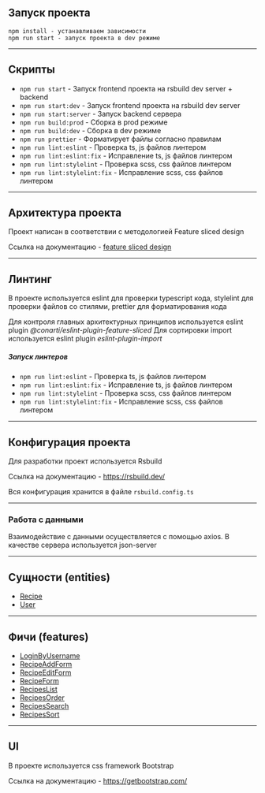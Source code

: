 ## Запуск проекта

```
npm install - устанавливаем зависимости
npm run start - запуск проекта в dev режиме
```

----

## Скрипты

- `npm run start` - Запуск frontend проекта на rsbuild dev server + backend
- `npm run start:dev` - Запуск frontend проекта на rsbuild dev server
- `npm run start:server` - Запуск backend сервера
- `npm run build:prod` - Сборка в prod режиме
- `npm run build:dev` - Сборка в dev режиме
- `npm run prettier` - Форматирует файлы согласно правилам
- `npm run lint:eslint` - Проверка ts, js файлов линтером
- `npm run lint:eslint:fix` - Исправление ts, js файлов линтером
- `npm run lint:stylelint` - Проверка scss, css файлов линтером
- `npm run lint:stylelint:fix` - Исправление scss, css файлов линтером

----

## Архитектура проекта

Проект написан в соответствии с методологией Feature sliced design

Ссылка на документацию - [feature sliced design](https://feature-sliced.design/docs/get-started/tutorial)

----

## Линтинг

В проекте используется eslint для проверки typescript кода, 
stylelint для проверки файлов со стилями, prettier для форматирования кода 

Для контроля главных архитектурных принципов используется eslint plugin *@conarti/eslint-plugin-feature-sliced*
Для сортировки import используется eslint plugin *eslint-plugin-import*

##### Запуск линтеров
- `npm run lint:eslint` - Проверка ts, js файлов линтером
- `npm run lint:eslint:fix` - Исправление ts, js файлов линтером
- `npm run lint:stylelint` - Проверка scss, css файлов линтером
- `npm run lint:stylelint:fix` - Исправление scss, css файлов линтером

----

## Конфигурация проекта

Для разработки проект используется Rsbuild

Ссылка на документацию - https://rsbuild.dev/

Вся конфигурация хранится в файле `rsbuild.config.ts`

----

### Работа с данными

Взаимодействие с данными осуществляется с помощью axios.
В качестве сервера используется json-server

----

## Сущности (entities)

- [Recipe](/src/entities/Recipe)
- [User](/src/entities/User)

----

## Фичи (features)

- [LoginByUsername](/src/features/LoginByUsername)
- [RecipeAddForm](/src/features/RecipeAddForm)
- [RecipeEditForm](/src/features/RecipeEditForm)
- [RecipeForm](/src/features/RecipeForm)
- [RecipesList](/src/features/RecipesList)
- [RecipesOrder](/src/features/RecipesOrder)
- [RecipesSearch](/src/features/RecipesSearch)
- [RecipesSort](/src/features/RecipesSort)

----

## UI

В проекте используется css framework Bootstrap

Ссылка на документацию - https://getbootstrap.com/
